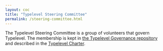 ```yaml
---
layout: coc
title: "Typelevel Steering Committee"
permalink: /steering-committee.html
---
```


The Typelevel Steering Committee is a group of volunteers that
govern Typelevel.  The membership is kept in [the Typelevel
Governance repository][steering-committee] and described in the
[Typelevel Charter][charter].

[steering-committee]: https://github.com/typelevel/governance/blob/main/STEERING-COMMITTEE.md
[charter]: https://github.com/typelevel/governance/blob/main/CHARTER.md

